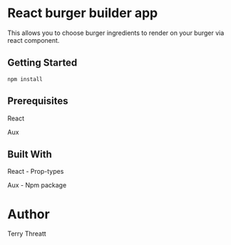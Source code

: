 # React burger builder app

This allows you to choose burger ingredients to render on your burger via react component. 

## Getting Started

```npm install``` 

## Prerequisites

React 

Aux

## Built With

React - Prop-types

Aux - Npm package


# Author

Terry Threatt
